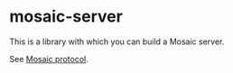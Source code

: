 mosaic-server
=============

This is a library with which you can build a Mosaic server.

See [Mosaic protocol](https://mikedilger.github.io/mosaic-spec/).

